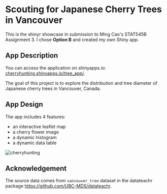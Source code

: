 # Scouting for Japanese Cherry Trees in Vancouver

This is the shinyr showcase in submission to Ming Cao's STAT545B Assignment 3. I chose **Option B** and created my own Shiny app.

## App Description

You can access the application on shinyapps.io: [cherryhunting.shinyapps.io/tree_app/](https://cherryhunting.shinyapps.io/tree_app/).

The goal of this project is to explore the distribution and tree diameter of Japanese cherry trees in Vancouver, Canada.

## App Design 

The app includes 4 features:
- an interactive leaflet map
- a cherry flower image
- a dynamic histogram
- a dynamic data table 

![cherryhunting](https://user-images.githubusercontent.com/105319246/201993886-47d20ce2-de66-4d08-9a44-51850090f101.png)

## Acknowledgement
The source data comes from `vancouver_tree` dataset in the datateachr package https://github.com/UBC-MDS/datateachr.

